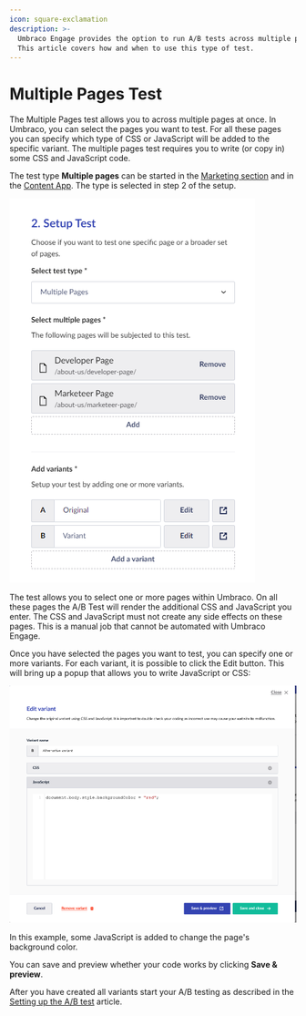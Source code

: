 ```yaml
---
icon: square-exclamation
description: >-
  Umbraco Engage provides the option to run A/B tests across multiple pages.
  This article covers how and when to use this type of test.
---
```


# Multiple Pages Test

The Multiple Pages test allows you to across multiple pages at once. In Umbraco, you can select the pages you want to test. For all these pages you can specify which type of CSS or JavaScript will be added to the specific variant. The multiple pages test requires you to write (or copy in) some CSS and JavaScript code.

The test type **Multiple pages** can be started in the [Marketing section](unpublished-item-51de601d-1366-488a-8ad8-0b7f52c02be5/) and in the [Content App](../../../../../the-umarketingsuite-broad-overview/content-apps/). The type is selected in step 2 of the setup.

![](../../../.gitbook/assets/engage-ab-test-mutliple-pages.png)

The test allows you to select one or more pages within Umbraco. On all these pages the A/B Test will render the additional CSS and JavaScript you enter. The CSS and JavaScript must not create any side effects on these pages. This is a manual job that cannot be automated with Umbraco Engage.

Once you have selected the pages you want to test, you can specify one or more variants. For each variant, it is possible to click the Edit button. This will bring up a popup that allows you to write JavaScript or CSS:

![](../../../.gitbook/assets/engage-ab-test-documettype-javascript.png)

In this example, some JavaScript is added to change the page's background color.

You can save and preview whether your code works by clicking **Save & preview**.

After you have created all variants start your A/B testing as described in the [Setting up the A/B test](../../../../../a-b-testing/setting-up-the-a-b-test/) article.
